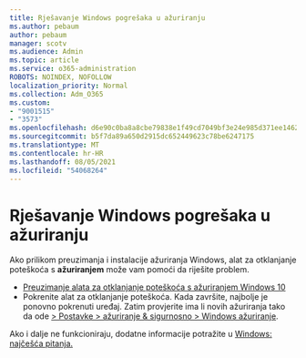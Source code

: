 ```yaml
---
title: Rješavanje Windows pogrešaka u ažuriranju
ms.author: pebaum
author: pebaum
manager: scotv
ms.audience: Admin
ms.topic: article
ms.service: o365-administration
ROBOTS: NOINDEX, NOFOLLOW
localization_priority: Normal
ms.collection: Adm_O365
ms.custom:
- "9001515"
- "3573"
ms.openlocfilehash: d6e90c0ba8a8cbe79838e1f49cd7049bf3e24e985d371ee1462d50e47834cdac
ms.sourcegitcommit: b5f7da89a650d2915dc652449623c78be6247175
ms.translationtype: MT
ms.contentlocale: hr-HR
ms.lasthandoff: 08/05/2021
ms.locfileid: "54068264"
---
```

# <a name="fix-windows-update-errors"></a>Rješavanje Windows pogrešaka u ažuriranju

Ako prilikom preuzimanja i instalacije ažuriranja Windows, alat za otklanjanje poteškoća s **ažuriranjem** može vam pomoći da riješite problem.

- [Preuzimanje alata za otklanjanje poteškoća s ažuriranjem Windows 10](https://support.microsoft.com/help/4027322/windows-update-troubleshooter)
- Pokrenite alat za otklanjanje poteškoća. Kada završite, najbolje je ponovno pokrenuti uređaj. Zatim provjerite ima li novih ažuriranja tako da ode [> Postavke > ažuriranje & sigurnosno > Windows ažuriranje](ms-settings:windowsupdate).

Ako i dalje ne funkcioniraju, dodatne informacije potražite u [Windows: najčešća pitanja.](https://support.microsoft.com/help/12373/windows-update-faq)
